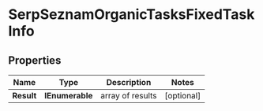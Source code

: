 # SerpSeznamOrganicTasksFixedTaskInfo


## Properties

| Name | Type | Description | Notes |
|------------ | ------------- | ------------- | -------------|
**Result** | **IEnumerable<SerpSeznamOrganicTasksFixedResultInfo>** | array of results |[optional]|